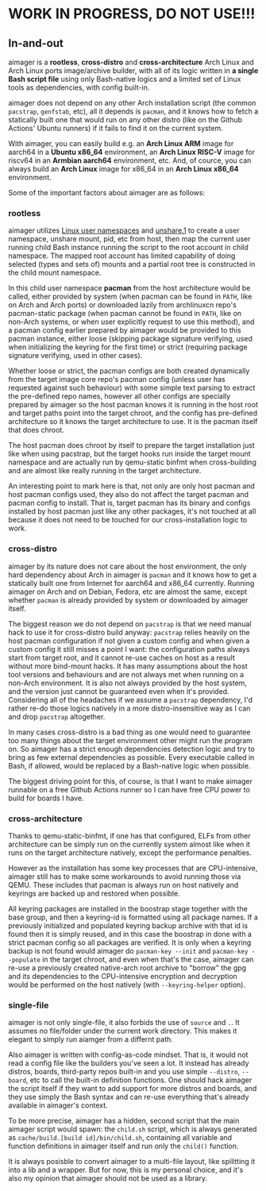 # WORK IN PROGRESS, DO NOT USE!!!

## In-and-out

aimager is a **rootless**, **cross-distro** and **cross-architecture** Arch Linux and Arch Linux ports image/archive builder, with all of its logic written in **a single Bash script file** using only Bash-native logics and a limited set of Linux tools as dependencies, with config built-in.

aimager does not depend on any other Arch installation script (the common `pacstrap`, `genfstab`, etc), all it depends is `pacman`, and it knows how to fetch a statically built one that would run on any other distro (like on the Github Actions' Ubuntu runners) if it fails to find it on the current system.

With aimager, you can easily build e.g. an **Arch Linux ARM** image for aarch64 in a **Ubuntu x86_64** environment, an **Arch Linux RISC-V** image for riscv64 in an **Armbian aarch64** environment, etc. And, of cource, you can always build an **Arch Linux** image for x86_64 in an **Arch Linux x86_64** environment.

Some of the important factors about aimager are as follows:

### rootless

aimager utilizes [Linux user namespaces](https://www.man7.org/linux/man-pages/man7/user_namespaces.7.html) and [unshare.1](https://www.man7.org/linux/man-pages/man1/unshare.1.html) to create a user namespace, unshare mount, pid, etc from host, then map the current user running child Bash instance running the script to the root account in child namespace. The mapped root account has limited capability of doing selected (types and sets of) mounts and a partial root tree is constructed in the child mount namespace.

In this child user namespace **pacman** from the host architecture would be called, either provided by system (when pacman can be found in `PATH`, like on Arch and Arch ports) or downloaded lazily from archlinuxcn repo's pacman-static package (when pacman cannot be found in `PATH`, like on non-Arch systems, or when user explicitly request to use this method), and a pacman config earlier prepared by aimager would be provided to this pacman instance, either loose (skipping package signature verifying, used when initializing the keyring for the first time) or strict (requiring package signature verifying, used in other cases).

Whether loose or strict, the pacman configs are both created dynamically from the target image core repo's pacman config (unless user has requested against such behaviour) with some simple text parsing to extract the pre-defined repo names, however all other configs are specially prepared by aimager so the host pacman knows it is running in the host root and target paths point into the target chroot, and the config has pre-defined architecture so it knows the target architecture to use. It is the pacman itself that does chroot.

The host pacman does chroot by itself to prepare the target installation just like when using pacstrap, but the target hooks run inside the target mount namespace and are actually run by qemu-static binfmt when cross-building and are almost like really running in the target architecture.

An interesting point to mark here is that, not only are only host pacman and host pacman configs used, they also do not affect the target pacman and pacman config to install. That is, target pacman has its binary and configs installed by host pacman just like any other packages, it's not touched at all because it does not need to be touched for our cross-installation logic to work.

### cross-distro

aimager by its nature does not care about the host environment, the only hard dependency about Arch in aimager is `pacman` and it knows how to get a statically built one from Internet for aarch64 and x86_64 currently. Running aimager on Arch and on Debian, Fedora, etc are almost the same, except whether `pacman` is already provided by system or downloaded by aimager itself.

The biggest reason we do not depend on `pacstrap` is that we need manual hack to use it for cross-distro build anyway: `pacstrap` relies heavily on the host pacman configuration if not given a custom config and when given a custom config it still misses a point I want: the configuration paths always start from target root, and it cannot re-use caches on host as a result without more bind-mount hacks. It has many assumptions about the host tool versions and behaviours and are not always met when running on a non-Arch environment. It is also not always provided by the host system, and the version just cannot be guaranteed even when it's provided. Considering all of the headaches if we assume a `pacstrap` dependency, I'd rather re-do those logics natively in a more distro-insensitive way as I can and drop `pacstrap` altogether.

In many cases cross-distro is a bad thing as one would need to guarantee too many things about the target environment other might run the program on. So aimager has a strict enough dependencies detection logic and try to bring as few external dependencies as possible. Every executable called in Bash, if allowed, would be replaced by a Bash-native logic when possible.

The biggest driving point for this, of course, is that I want to make aimager runnable on a free Github Actions runner so I can have free CPU power to build for boards I have.

### cross-architecture

Thanks to qemu-static-binfmt, if one has that configured, ELFs from other architecture can be simply run on the currently system almost like when it runs on the target architecture natively, except the performance penalties.

However as the installation has some key processes that are CPU-intensive, aimager still has to make some workarounds to avoid running those via QEMU. These includes that pacman is always run on host natively and keyrings are backed up and restored when possible.

All keyring packages are installed in the boostrap stage together with the base group, and then a keyring-id is formatted using all package names. If a previously initialized and populated keyring backup archive with that id is found then it is simply reused, and in this case the boostrap in done with a strict pacman config so all packages are verified. It is only when a keyring backup is not found would aimager do `pacman-key --init` and `pacman-key --populate` in the target chroot, and even when that's the case, aimager can re-use a previously created native-arch root archive to "borrow" the gpg and its dependencies to the CPU-intensive encryption and decryption would be performed on the host natively (with `--keyring-helper` option).

### single-file

aimager is not only single-file, it also forbids the use of `source` and `.`. It assumes no file/folder under the current work directory. This makes it elegant to simply run aiamger from a differnt path.

Also aimager is written with config-as-code mindset. That is, it would not read a config file like the builders you've seen a lot. It instead has already distros, boards, third-party repos built-in and you use simple `--distro`, `--board`, etc to call the built-in definition functions. One should hack aimager the script itself if they want to add support for more distros and boards, and they use simply the Bash syntax and can re-use everything that's already available in aimager's context.

To be more precise, aimager has a hidden, second script that the main aimager script would spawn: the `child.sh` script, which is always generated as `cache/build.[build id]/bin/child.sh`, containing all variable and function definitions in aimager itself and run only the `child()` function.

It is always posisble to convert aimager to a multi-file layout, like spilitting it into a lib and a wrapper. But for now, this is my personal choice, and it's also my opinion that aimager should not be used as a library.

<!-- - -->


<!-- This is commented out.
# aimager (ArchLinux Imager)
A rootless distro-independent and architecture-independent Arch Linux and Arch-derive image builder

## Design principals

These are what I insisted when writing aimager and I hope future contributors follow: 

- **Single File**: Both the builder logic and distro and architecture configurations are contained in a single Bash shell script file. There is no external config. This makes it easy to carry both the builder and the config around.
- **Code As Configuration**: No domain-specific configuration format. Configuration is done by either supplying command-line arguments or embedding into the builder script itself, which then always follow the Bash syntax and can utilize Bash-native helper logics.
- **Rootless**: The builder runs without root permission and utilizes user namespace to emulate a full UID/GID space to do installation. This is no rootful mounting, no host installation, no modification to root. Even if the builder breaks there wouldn't be mounting leftovers on host.
- **Distribution Independent**: Does not really care about both the host and target distribution. These even applies when the host distribution is not any Arch-derived. Specifically this makes the builder usable in a Ubuntu environment, which is what Github Action uses.
- **Self-Contained Depdency**: If there's any dependency that needs to be prepared, other than those standard Linux utilities, the builder could and would fetch and prepare them by itself. Most notably it would prepare `pacman-static` for a non-Arch environment and you don't need to worry about preparing all its dependencies.

## Support matrix

Only Arch and Arch ports would be listed here, arch-derives are too many and I'll just omit them. For distros that supports multiple architectures only the latest one is listed (E.g. Arch Linux 32 supports i486, pentium4 and i686, only i686 is listed here).

target v \ host ->|Arch Linux (x86_64)|Arch Linux 32 (i686)|Arch Linux ARM (aarch64)|Loong Arch Linux (loongarch64)|Arch Linux RISC-V (riscv64)
-|-|-|-|-|-
Arch Linux (x86_64)|tested
Arch Linux 32 (i686)|tested
Arch Linux ARM (aarch64)|tested
Loong Arch Linux (loongarch64)|tested
Arch Linux RISC-V (riscv64)|tested

## Limitations

Most of the limitations come from the fact that the builder runs rootlessly
- No btrfs subvolumes
  - As we run rootlessly we can only use `mkfs.btrfs -r/--rootdir` to pre-populate a btrfs partition
- No 
<-->